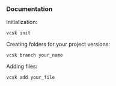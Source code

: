 ### Documentation
Initialization:

```vcsk init```

Creating folders for your project versions:

```vcsk branch your_name```

Adding files:

```vcsk add your_file```

